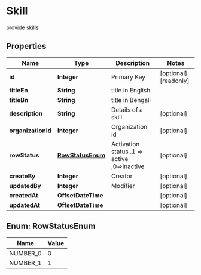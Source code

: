 

# Skill

provide skills
## Properties

Name | Type | Description | Notes
------------ | ------------- | ------------- | -------------
**id** | **Integer** | Primary Key |  [optional] [readonly]
**titleEn** | **String** | title in English | 
**titleBn** | **String** |  title in Bengali | 
**description** | **String** | Details of a skill |  [optional]
**organizationId** | **Integer** | Organization id |  [optional]
**rowStatus** | [**RowStatusEnum**](#RowStatusEnum) | Activation status .1 &#x3D;&gt; active ,0&#x3D;&gt;inactive |  [optional]
**createBy** | **Integer** | Creator |  [optional]
**updatedBy** | **Integer** | Modifier |  [optional]
**createdAt** | **OffsetDateTime** |  |  [optional]
**updatedAt** | **OffsetDateTime** |  |  [optional]



## Enum: RowStatusEnum

Name | Value
---- | -----
NUMBER_0 | 0
NUMBER_1 | 1




